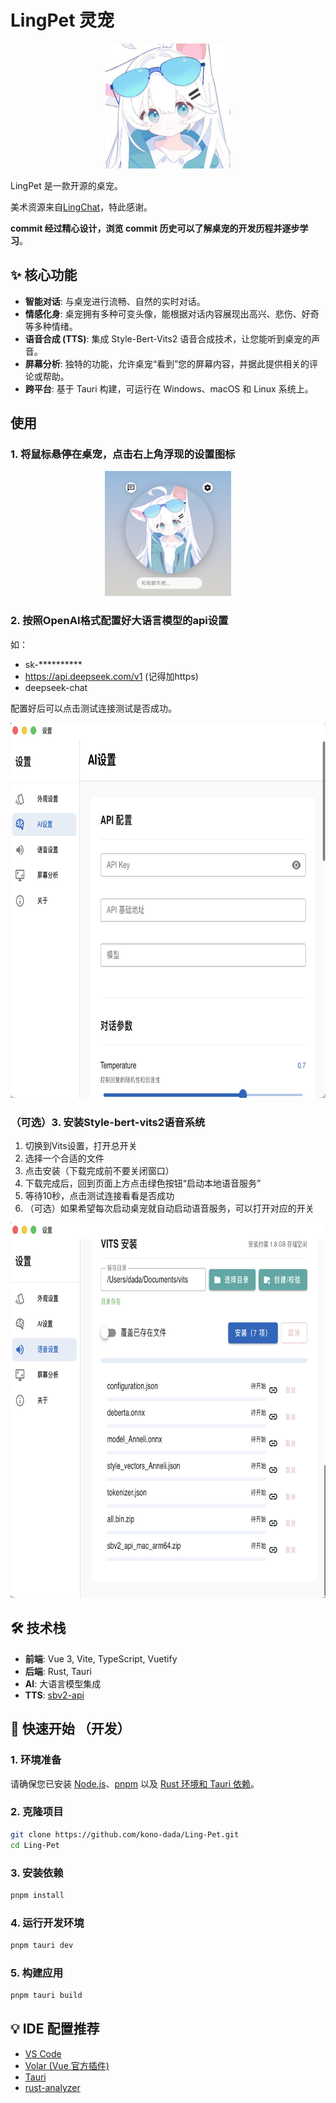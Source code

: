 # LingPet 灵宠

<p align="center">
  <img src="./public/头像.png" alt="LingPet 头像" width="200">
</p>

LingPet 是一款开源的桌宠。

美术资源来自[LingChat](https://github.com/SlimeBoyOwO/LingChat/blob/develop/ling_chat/core/ai_service/rag_manager.py)，特此感谢。

**commit 经过精心设计，浏览 commit 历史可以了解桌宠的开发历程并逐步学习**。

## ✨ 核心功能

- **智能对话**: 与桌宠进行流畅、自然的实时对话。
- **情感化身**: 桌宠拥有多种可变头像，能根据对话内容展现出高兴、悲伤、好奇等多种情绪。
- **语音合成 (TTS)**: 集成 Style-Bert-Vits2 语音合成技术，让您能听到桌宠的声音。
- **屏幕分析**: 独特的功能，允许桌宠“看到”您的屏幕内容，并据此提供相关的评论或帮助。
- **跨平台**: 基于 Tauri 构建，可运行在 Windows、macOS 和 Linux 系统上。

## 使用

### 1. 将鼠标悬停在桌宠，点击右上角浮现的设置图标
<p align="center">
  <img src="./assets/image.png" alt="初始界面" height="200">
</p>

### 2. 按照OpenAI格式配置好大语言模型的api设置

如：
- sk-**********
- https://api.deepseek.com/v1  (记得加https)
- deepseek-chat

配置好后可以点击测试连接测试是否成功。

<p align="center">
  <img src="./assets/aiSettings.png" alt="AI设置" height="600">
</p>

### （可选）3. 安装Style-bert-vits2语音系统

1. 切换到Vits设置，打开总开关
2. 选择一个合适的文件
3. 点击安装（下载完成前不要关闭窗口）
4. 下载完成后，回到页面上方点击绿色按钮“启动本地语音服务”
5. 等待10秒，点击测试连接看看是否成功
6. （可选）如果希望每次启动桌宠就自动启动语音服务，可以打开对应的开关

<p align="center">
  <img src="./assets/vitsSettings.png" alt="vits设置" height="600">
</p>


## 🛠️ 技术栈

- **前端**: Vue 3, Vite, TypeScript, Vuetify
- **后端**: Rust, Tauri
- **AI**: 大语言模型集成
- **TTS**: [sbv2-api](https://github.com/neodyland/sbv2-api)

## 🚀 快速开始 （开发）

### 1. 环境准备
请确保您已安装 [Node.js](https://nodejs.org/)、[pnpm](https://pnpm.io/) 以及 [Rust 环境和 Tauri 依赖](https://tauri.app/v1/guides/getting-started/prerequisites)。

### 2. 克隆项目
```bash
git clone https://github.com/kono-dada/Ling-Pet.git
cd Ling-Pet
```

### 3. 安装依赖
```bash
pnpm install
```

### 4. 运行开发环境
```bash
pnpm tauri dev
```

### 5. 构建应用
```bash
pnpm tauri build
```

## 💡 IDE 配置推荐

- [VS Code](https://code.visualstudio.com/)
- [Volar (Vue 官方插件)](https://marketplace.visualstudio.com/items?itemName=Vue.volar)
- [Tauri](https://marketplace.visualstudio.com/items?itemName=tauri-apps.tauri-vscode)
- [rust-analyzer](https://marketplace.visualstudio.com/items?itemName=rust-lang.rust-analyzer)